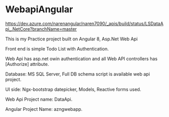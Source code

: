 # WebapiAngular

https://dev.azure.com/narenangular/naren7090/_apis/build/status/LSDataApi_.NetCore?branchName=master
 
This is my Practice project built on Angular 8, Asp.Net Web Api

Front end is simple Todo List with Authentication.

Web Api has asp.net owin authentication and all Web API controllers has [Authorize] attribute.

Database: MS SQL Server, Full DB schema script is available web api project.

UI side: Ngx-bootstrap datepicker, Models, Reactive forms used.

Web Api Project name: DataApi.

Angular Project Name: azngwebapp.


